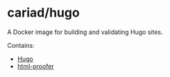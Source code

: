 # cariad/hugo

A Docker image for building and validating Hugo sites.

Contains:

- [Hugo](https://github.com/gohugoio/hugo)
- [html-proofer](https://github.com/gjtorikian/html-proofer)
